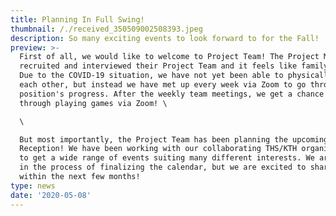 ```yaml
---
title: Planning In Full Swing!
thumbnail: /./received_350509002508393.jpeg
description: So many exciting events to look forward to for the Fall!
preview: >-
  First of all, we would like to welcome to Project Team! The Project Managers
  recruited and interviewed their Project Team and it feels like family already!
  Due to the COVID-19 situation, we have not yet been able to physically meet
  each other, but instead we have met up every week via Zoom to go through each
  position's progress. After the weekly team meetings, we get a chance to bond
  through playing games via Zoom! \

  \

  But most importantly, the Project Team has been planning the upcoming
  Reception! We have been working with our collaborating THS/KTH organizations
  to get a wide range of events suiting many different interests. We are still
  in the process of finalizing the calendar, but we are excited to share this
  within the next few months!
type: news
date: '2020-05-08'
---
```


